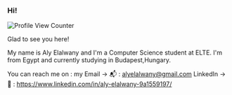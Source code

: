 <!--![ME](MEUpdated.jpg)-->

### Hi!

![Profile View Counter](https://komarev.com/ghpvc/?username=AlexHelmutSonntag)

Glad to see you here! 

My name is Aly Elalwany and I'm a Computer Science student at ELTE. I'm from Egypt and currently studying in Budapest,Hungary.
<!-- I taught myself how to speak German from scratch amongst other skills as well. -->

<!-- I am currently taking on projects by University and looking forward to getting challenged by something that will expand my boundaries! -->

<!-- ### :chart_with_upwards_trend: My Github stats  -->

<!-- <img height="180em" src="https://github-readme-stats.vercel.app/api?username=AlexHelmutSonntag&show_icons=true&hide_border=true&&count_private=true&include_all_commits=true" /> -->

<!-- ![Your Repository's Stats](https://github-readme-stats.vercel.app/api/top-langs/?username=AlexHelmutSonntag&theme=blue-green) -->


You can reach me on :
my Email -> :mailbox_with_mail: : alyelalwany@gmail.com
LinkedIn -> 💬 : https://www.linkedin.com/in/aly-elalwany-9a1559197/  



<!--
**AlexHelmutSonntag/AlexHelmutSonntag** is a ✨ _special_ ✨ repository because its `README.md` (this file) appears on your GitHub profile.

Here are some ideas to get you started:

- 🔭 I’m currently working on ...
- 🌱 I’m currently learning ...
- 👯 I’m looking to collaborate on ...
- 🤔 I’m looking for help with ...
- 💬 Ask me about ...
- 📫 How to reach me: ...
- 😄 Pronouns: ...
- ⚡ Fun fact: ...
-->
